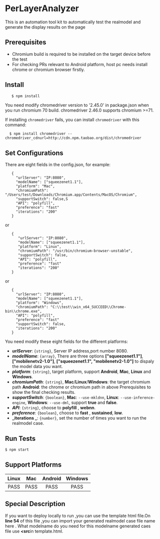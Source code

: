 # PerLayerAnalyzer
This is an automation tool kit to automatically test the realmodel and generate the display results on the page

## Prerequisites
* Chromium build is required to be installed on the target device before the test
* For checking PRs relevant to Android platform, host pc needs install chrome or chromium browser firstly.

## Install
```sh
   $ npm install
```
   You need modify chromedriver version to '2.45.0' in package.json when you run chromium 70 build. chromedriver 2.46.0 supports chromium >=71.

   If installing `chromedriver` fails, you can install `chromedriver` with this command:

      $ npm install chromedriver --chromedriver_cdnurl=http://cdn.npm.taobao.org/dist/chromedriver

## Set Configurations
   There are eight fields in the config.json, for example:
```
   {
     "urlServer": "IP:8080",
     "modelName": ["squeezenet1.1"],
     "platform": "Mac",
     "chromiumPath": "/Users/test/Downloads/Chromium.app/Contents/MacOS/Chromium",
     "supportSwitch": false,S
     "API": "polyfill",
     "preference": "fast"
     "iterations": "200"
   }
```
   or

```
   {
      "urlServer": "IP:8080",
      "modelName": ["squeezenet1.1"],
      "platform": "Linux",
      "chromiumPath": "/usr/bin/chromium-browser-unstable",
      "supportSwitch": false,
      "API": "polyfill",
      "preference": "fast"
      "iterations": "200"
   }
```
   or

```
   {  
     "urlServer": "IP:8080",
     "modelName": ["squeezenet1.1"],
     "platform": "Windows",
     "chromiumPath": "C:\\test\\win_x64_SUCCEED\\Chrome-bin\\chrome.exe",
     "API": "polyfill",
     "preference": "fast"
     "supportSwitch": false,
     "iterations": "200"
   }
```
   You need modify these eight fields for the different platforms:
   + **_urlServer_**: `{string}`,  Server IP address,port number 8080.
   + **_modelName_**: `{array}`, There are three options **["squeezenet1.1"]**, **["mobilenetv2-1.0"]**, **["squeezenet1.1", "mobilenetv2-1.0"]** to dispaly the model data you want.
   + **_platform_**: `{string}`, target platform, support **Android**, **Mac**, **Linux** and **Windows**.
   + **_chromiumPath_**: `{string}`, **Mac**/**Linux**/**Windows**: the target chromium path   **Android**: the chrome or chromium path in above Prerequisites to show the final checking results.
   + **_supportSwitch_**: `{boolean}`, **Mac**: `--use-mkldnn`, **Linux**: `--use-inference-engine`, **Windows**: `--use-dml`, support **true** and **false**.
   + **_API_**: `{string}`, choose to  **polyfill** , **webnn**.
   + **_preference_**: `{boolean}`, choose to  **fast** , **sustained**, **low**.
   + **_iterations _**: `{number}`, set the number of times you want to run the realmodel case.
## Run Tests

```sh
$ npm start
```

## Support Platforms

|  Linux  |   Mac   |  Android  |  Windows  |
|  :---:  |  :---:  |   :---:   |   :---:   |
|  PASS   |   PASS  |    PASS   |    PASS   |

## Special Description

If you want to deploy locally to run ,you can use the template html file.On  **line 54** of this file ,you can import your generated realmodel case file name here . What modelname do you need for this modelname generated caes file use  **<src**in template.html.